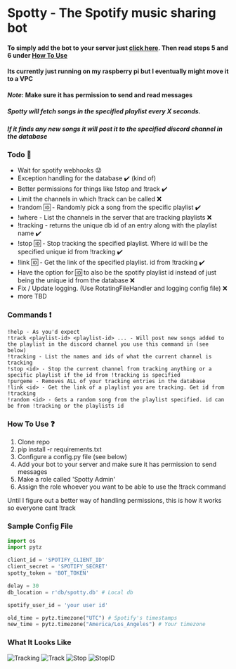 # Spotty - The Spotify music sharing bot

#### To simply add the bot to your server just [click here](https://discordapp.com/oauth2/authorize?scope=bot&permissions=11392&client_id=519285781479555089). Then read steps 5 and 6 under [How To Use](#how-to-use-question)

#### Its currently just running on my raspberry pi but I eventually might move it to a VPC

#### *Note*: Make sure it has permission to send and read messages

##### Spotty will fetch songs in the specified playlist every X seconds.
##### If it finds any new songs it will post it to the specified discord channel in the database

### Todo :construction:
- Wait for spotify webhooks :worried:
- Exception handling for the database :heavy_check_mark: (kind of)
- Better permissions for things like !stop and !track :heavy_check_mark:
- Limit the channels in which !track can be called :x:
- !random :id: - Randomly pick a song from the specific playlist :heavy_check_mark:
- !where - List the channels in the server that are tracking playlists :x:
- !tracking - returns the unique db id of an entry along with the playlist name :heavy_check_mark:
- !stop :id: - Stop tracking the specified playlist. Where id will be the specified unique id from !tracking :heavy_check_mark:
- !link :id: - Get the link of the specified playlist. id from !tracking :heavy_check_mark:
- Have the option for :id: to also be the spotify playlist id instead of just being the unique id from the database :x:
- Fix / Update logging. (Use RotatingFileHandler and logging config file) :x:
- more TBD

### Commands :exclamation:
```
!help - As you'd expect
!track <playlist-id> <playlist-id> ... - Will post new songs added to the playlist in the discord channel you use this command in (see below)
!tracking - List the names and ids of what the current channel is tracking
!stop <id> - Stop the current channel from tracking anything or a specific playlist if the id from !tracking is specified
!purgeme - Removes ALL of your tracking entries in the database
!link <id> - Get the link of a playlist you are tracking. Get id from !tracking
!random <id> - Gets a random song from the playlist specified. id can be from !tracking or the playlists id
```

### How To Use :question:
1. Clone repo
2. pip install -r requirements.txt
3. Configure a config.py file (see below)
4. Add your bot to your server and make sure it has permission to send messages
5. Make a role called 'Spotty Admin'
6. Assign the role whoever you want to be able to use the !track command

Until I figure out a better way of handling permissions, this is how it works so everyone cant !track

### Sample Config File
```python
import os
import pytz

client_id = 'SPOTIFY_CLIENT_ID'
client_secret = 'SPOTIFY_SECRET'
spotty_token = 'BOT_TOKEN'

delay = 30
db_location = r'db/spotty.db' # Local db

spotify_user_id = 'your user id'

old_time = pytz.timezone("UTC") # Spotify's timestamps
new_time = pytz.timezone("America/Los_Angeles") # Your timezone

```

### What It Looks Like
![Tracking](https://i.imgur.com/SeE1BYP.png)
![Track](https://i.imgur.com/0NheqhB.png)
![Stop](https://i.imgur.com/nLKYO9A.png)
![StopID](https://i.imgur.com/0fUgIO3.png)
